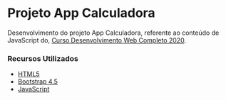 # Projeto App Calculadora

Desenvolvimento do projeto App Calculadora, referente ao conteúdo de JavaScript do,
[Curso Desenvolvimento Web Completo 2020](https://www.udemy.com/course/web-completo).

### Recursos Utilizados
- [HTML5](https://www.w3schools.com/html/)
- [Bootstrap 4.5](https://getbootstrap.com/)
- [JavaScript](https://www.w3schools.com/js/)